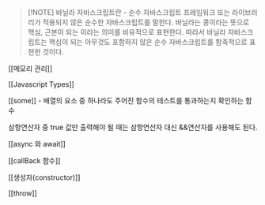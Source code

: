 
> [!NOTE] 바닐라 자바스크립트란 - 순수 자바스크립트
> 프레임워크 또는 라이브러리가 적용되지 않은 순수한 자바스크립트를 말한다. 바닐라는 콩이라는 뜻으로 핵심, 근본이 되는 이라는 의미를 비유적으로 표현한다. 따라서 바닐라 자바스크립트는 핵심이 되는 아무것도 포함하지 않은 순수 자바스크립트를 함축적으로 표현한 것이다.

[[메모리 관리]]

[[Javascript Types]]

[[some]] - 배열의 요소 중 하나라도 주어진 함수의 테스트를 통과하는지 확인하는 함수

삼항연산자 중 true 값만 출력해야 될 때는 삼항연산자 대신 &&연산자를 사용해도 된다.

[[async 와 await]]

[[callBack 함수]]

[[생성자(constructor)]]

[[throw]]
